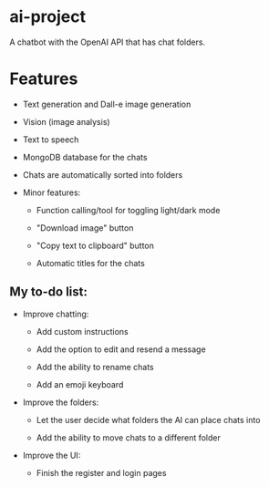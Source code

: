 # ai-project

A chatbot with the OpenAI API that has chat folders.

# Features

- Text generation and Dall-e image generation

- Vision (image analysis)

- Text to speech

- MongoDB database for the chats

- Chats are automatically sorted into folders

- Minor features:

    - Function calling/tool for toggling light/dark mode

    - "Download image" button

    - "Copy text to clipboard" button

    - Automatic titles for the chats

## My to-do list:

- Improve chatting:

    - Add custom instructions

    - Add the option to edit and resend a message

    - Add the ability to rename chats

    - Add an emoji keyboard

- Improve the folders:

    - Let the user decide what folders the AI can place chats into

    - Add the ability to move chats to a different folder

- Improve the UI:

    - Finish the register and login pages
